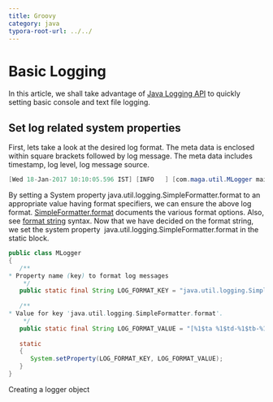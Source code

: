 ```yaml
---
title: Groovy  
category: java
typora-root-url: ../../
---
```



# Basic Logging

  
  
In this article, we shall take advantage of [Java Logging API](http://docs.oracle.com/javase/7/docs/technotes/guides/logging/overview.html) to quickly setting basic console and text file logging.  

## Set log related system properties  

First, lets take a look at the desired log format. The meta data is enclosed within square brackets followed by log message. The meta data includes timestamp, log level, log message source.  
```java
[Wed 18-Jan-2017 10:10:05.596 IST] [INFO   ] [com.maga.util.MLogger main] Info  

```
By setting a System property java.util.logging.SimpleFormatter.format to an appropriate value having format specifiers, we can ensure the above log format. [SimpleFormatter.format](https://docs.oracle.com/javase/8/docs/api/java/util/logging/SimpleFormatter.html#format-java.util.logging.LogRecord-) documents the various format options. Also, see [format string](https://docs.oracle.com/javase/8/docs/api/java/util/Formatter.html#syntax) syntax. Now that we have decided on the format string, we set the system property  java.util.logging.SimpleFormatter.format in the static block.  
  
```java
public class MLogger  
{  
   /**  
* Property name (key) to format log messages  
    */  
   public static final String LOG_FORMAT_KEY = "java.util.logging.SimpleFormatter.format";  
     
   /**  
* Value for key 'java.util.logging.SimpleFormatter.format'.  
    */  
   public static final String LOG_FORMAT_VALUE = "[%1$ta %1$td-%1$tb-%1$tY %1$tT.%1$tL %1$tZ] [%4$-7s] [%2$s] %5$s%6$s%n";     
    
   static  
   {  
      System.setProperty(LOG_FORMAT_KEY, LOG_FORMAT_VALUE);  
   }  
}
```
Creating a logger object